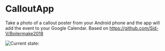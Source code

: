 # CalloutApp
Take a photo of a callout poster from your Android phone and the app will add the event to your Google Calendar. Based on https://github.com/Sid-V/Boilermake2018

![Current state:](http://i63.tinypic.com/4kbot1.png)
